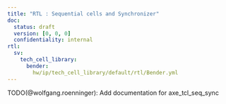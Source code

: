 ```yaml
---
title: "RTL : Sequential cells and Synchronizer"
doc:
  status: draft
  version: [0, 0, 0]
  confidentiality: internal
rtl:
  sv:
    tech_cell_library:
      bender:
        hw/ip/tech_cell_library/default/rtl/Bender.yml
---
```


TODO(@wolfgang.roenninger): Add documentation for axe_tcl_seq_sync
